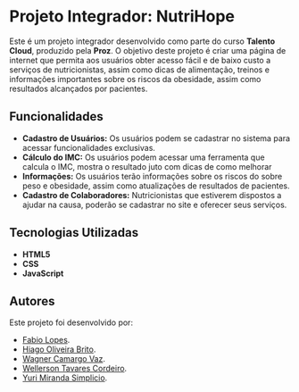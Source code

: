 # Projeto Integrador: NutriHope

Este é um projeto integrador desenvolvido como parte do curso **Talento Cloud**, produzido pela **Proz**. O objetivo deste projeto é criar uma página de internet que permita aos usuários obter acesso fácil e de baixo custo a serviços de nutricionistas, assim como dicas de alimentação, treinos e informações importantes sobre os riscos da obesidade, assim como resultados alcançados por pacientes.

## Funcionalidades

- **Cadastro de Usuários:** Os usuários podem se cadastrar no sistema para acessar funcionalidades exclusivas.
- **Cálculo do IMC:** Os usuários podem acessar uma ferramenta que calcula o IMC, mostra o resultado juto com dicas de como melhorar
- **Informações:** Os usuários terão informações sobre os riscos do sobre peso e obesidade, assim como atualizações de resultados de pacientes.
- **Cadastro de Colaboradores:** Nutricionistas que estiverem dispostos a ajudar na causa, poderão se cadastrar no site e oferecer seus serviços.

## Tecnologias Utilizadas

- **HTML5**
- **CSS**
- **JavaScript**

## Autores

Este projeto foi desenvolvido por:
- [Fabio Lopes](https://github.com/FabioLopesFoz).
- [Hiago Oliveira Brito](https://github.com/Dyago96).
- [Wagner Camargo Vaz](https://github.com/waguiner89).
- [Wellerson Tavares Cordeiro](https://github.com/Welsete).
- [Yuri Miranda Simplicio](https://github.com/yurimirandakrt150).

